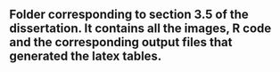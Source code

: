 ## Folder corresponding to section 3.5 of the dissertation. It contains all the images, R code and the corresponding output files that generated the latex tables.